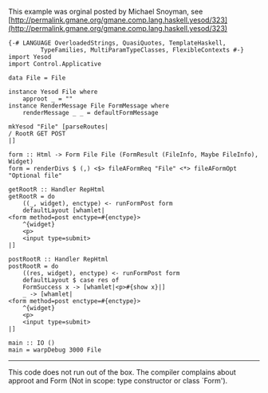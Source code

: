 This example was orginal posted by Michael Snoyman, see [http://permalink.gmane.org/gmane.comp.lang.haskell.yesod/323](http://permalink.gmane.org/gmane.comp.lang.haskell.yesod/323)


	{-# LANGUAGE OverloadedStrings, QuasiQuotes, TemplateHaskell,
		     TypeFamilies, MultiParamTypeClasses, FlexibleContexts #-}
	import Yesod
	import Control.Applicative
	 
	data File = File
	 
	instance Yesod File where
	    approot _ = ""
	instance RenderMessage File FormMessage where
	    renderMessage _ _ = defaultFormMessage
	 
	mkYesod "File" [parseRoutes|
	/ RootR GET POST
	|]
	 
	form :: Html -> Form File File (FormResult (FileInfo, Maybe FileInfo), Widget)
	form = renderDivs $ (,) <$> fileAFormReq "File" <*> fileAFormOpt "Optional file"
	 
	getRootR :: Handler RepHtml
	getRootR = do
	    ((_, widget), enctype) <- runFormPost form
	    defaultLayout [whamlet|
	<form method=post enctype=#{enctype}>
	    ^{widget}
	    <p>
		<input type=submit>
	|]
	 
	postRootR :: Handler RepHtml
	postRootR = do
	    ((res, widget), enctype) <- runFormPost form
	    defaultLayout $ case res of
		FormSuccess x -> [whamlet|<p>#{show x}|]
		_ -> [whamlet|
	<form method=post enctype=#{enctype}>
	    ^{widget}
	    <p>
		<input type=submit>
	|]
	 
	main :: IO ()
	main = warpDebug 3000 File


***

This code does not run out of the box. The compiler complains about approot and Form (Not in scope: type constructor or class `Form').